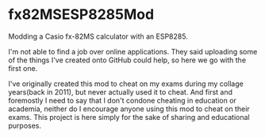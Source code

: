 # fx82MSESP8285Mod
Modding a Casio fx-82MS calculator with an ESP8285.

I'm not able to find a job over online applications. They said uploading some of the things I've created onto GitHub could help, so here we go with the first one.

I've originally created this mod to cheat on my exams during my collage years(back in 2011), but never actually used it to cheat. And first and foremostly I need to say that I don't condone cheating in education or academia, neither do I encourage anyone using this mod to cheat on their exams. This project is here simply for the sake of sharing and educational purposes.
